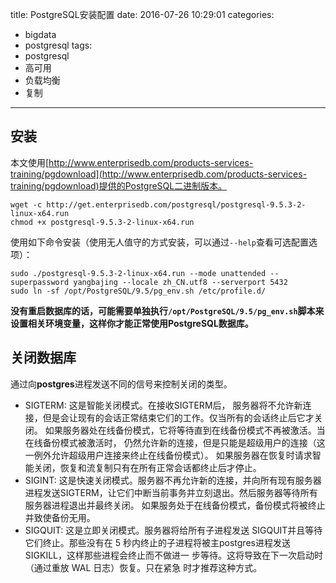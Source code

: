 title: PostgreSQL安装配置
date: 2016-07-26 10:29:01
categories:
- bigdata
- postgresql
tags:
- postgresql
- 高可用
- 负载均衡
- 复制
---

## 安装

本文使用[http://www.enterprisedb.com/products-services-training/pgdownload](http://www.enterprisedb.com/products-services-training/pgdownload)提供的PostgreSQL二进制版本。

```
wget -c http://get.enterprisedb.com/postgresql/postgresql-9.5.3-2-linux-x64.run
chmod +x postgresql-9.5.3-2-linux-x64.run
```

使用如下命令安装（使用无人值守的方式安装，可以通过`--help`查看可选配置选项）：

```
sudo ./postgresql-9.5.3-2-linux-x64.run --mode unattended --superpassword yangbajing --locale zh_CN.utf8 --serverport 5432
sudo ln -sf /opt/PostgreSQL/9.5/pg_env.sh /etc/profile.d/
```

**没有重启数据库的话，可能需要单独执行`/opt/PostgreSQL/9.5/pg_env.sh`脚本来设置相关环境变量，这样你才能正常使用PostgreSQL数据库。**

## 关闭数据库

通过向**postgres**进程发送不同的信号来控制关闭的类型。

- SIGTERM: 这是智能关闭模式。在接收SIGTERM后， 服务器将不允许新连接，但是会让现有的会话正常结束它们的工作。仅当所有的会话终止后它才关闭。 如果服务器处在线备份模式，它将等待直到在线备份模式不再被激活。当在线备份模式被激活时， 仍然允许新的连接，但是只能是超级用户的连接（这一例外允许超级用户连接来终止在线备份模式）。 如果服务器在恢复时请求智能关闭，恢复和流复制只有在所有正常会话都终止后才停止。
- SIGINT: 这是快速关闭模式。服务器不再允许新的连接，并向所有现有服务器进程发送SIGTERM，让它们中断当前事务并立刻退出。然后服务器等待所有服务器进程退出并最终关闭。 如果服务处于在线备份模式，备份模式将被终止并致使备份无用。
- SIGQUIT: 这是立即关闭模式。服务器将给所有子进程发送 SIGQUIT并且等待它们终止。那些没有在 5 秒内终止的子进程将被主postgres进程发送 SIGKILL，这样那些进程会终止而不做进一 步等待。这将导致在下一次启动时（通过重放 WAL 日志）恢复。只在紧急 时才推荐这种方式。



